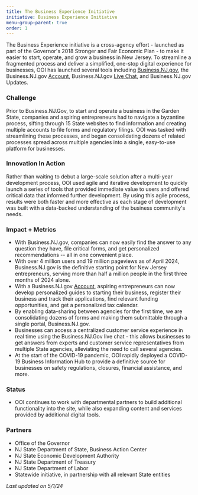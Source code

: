 ```yaml
---
title: The Business Experience Initiative
initiative: Business Experience Initiative
menu-group-parent: true
order: 1
---
```


The Business Experience initiative is a cross-agency effort - launched as part of the Governor's 2018 Stronger and Fair Economic Plan - to make it easier to start, operate, and grow a business in New Jersey. To streamline a fragmented process and deliver a simplified, one-stop digital experience for businesses, OOI has launched several tools including [Business.NJ.gov](https://business.nj.gov/), the Business.NJ.gov [Account](https://navigator.business.nj.gov/), Business.NJ.gov [Live Chat](https://business.nj.gov/), and Business.NJ.gov Updates.

### Challenge

Prior to Business.NJ.Gov, to start and operate a business in the Garden State, companies and aspiring entrepreneurs had to navigate a byzantine process, sifting through 15 State websites to find information and creating multiple accounts to file forms and regulatory filings. OOI was tasked with streamlining these processes, and began consolidating dozens of related processes spread across multiple agencies into a single, easy-to-use platform for businesses.

### Innovation In Action

Rather than waiting to debut a large-scale solution after a multi-year development process, OOI used agile and iterative development to quickly launch a series of tools that provided immediate value to users and offered critical data that informed further development. By using this agile process, results were both faster and more effective as each stage of development was built with a data-backed understanding of the business community's needs.

### Impact + Metrics

-   With Business.NJ.gov, companies can now easily find the answer to any question they have, file critical forms, and get personalized recommendations -- all in one convenient place.
-   With over 4 million users and 19 million pageviews as of April 2024, Business.NJ.gov is the definitive starting point for New Jersey entrepreneurs, serving more than half a million people in the first three months of 2024 alone.
-   With a Business.NJ.gov [Account](https://navigator.business.nj.gov/), aspiring entrepreneurs can now develop personalized guides to starting their business, register their business and track their applications, find relevant funding opportunities, and get a personalized tax calendar.
-   By enabling data-sharing between agencies for the first time, we are consolidating dozens of forms and making them submittable through a single portal, Business.NJ.gov. 
-   Businesses can access a centralized customer service experience in real time using the Business.NJ.Gov live chat - this allows businesses to get answers from experts and customer service representatives from multiple State agencies, alleviating the need to call several agencies.
-   At the start of the COVID-19 pandemic, OOI rapidly deployed a COVID-19 Business Information Hub to provide a definitive source for businesses on safety regulations, closures, financial assistance, and more.

### Status

-   OOI continues to work with departmental partners to build additional functionality into the site, while also expanding content and services provided by additional digital tools.

### Partners

-   Office of the Governor
-   NJ State Department of State, Business Action Center
-   NJ State Economic Development Authority
-   NJ State Department of Treasury
-   NJ State Department of Labor
-   Statewide initiative, in partnership with all relevant State entities

*Last updated on 5/1/24*
